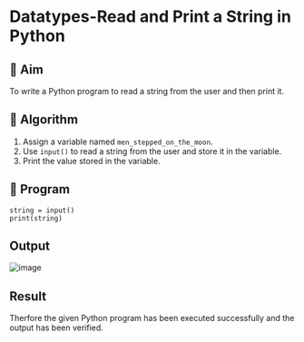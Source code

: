 # Datatypes-Read and Print a String in Python

## 🎯 Aim
To write a Python program to read a string from the user and then print it.

## 🧠 Algorithm
1. Assign a variable named `men_stepped_on_the_moon`.
2. Use `input()` to read a string from the user and store it in the variable.
3. Print the value stored in the variable.

## 🧾 Program
```
string = input()
print(string)

```
## Output

![image](https://github.com/user-attachments/assets/0523e844-803e-4ba8-8647-654d84c6a7ec)


## Result
Therfore the given Python program has been executed successfully and the output has been verified.
